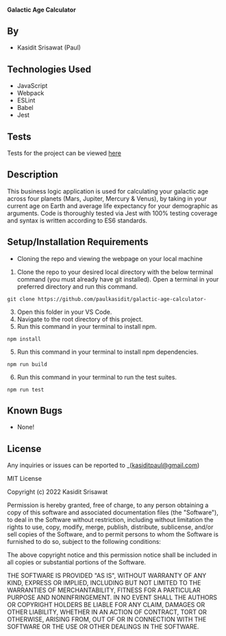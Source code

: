 #### Galactic Age Calculator

## By

* Kasidit Srisawat (Paul)

## Technologies Used

* JavaScript
* Webpack
* ESLint
* Babel
* Jest

## Tests 

Tests for the project can be viewed [here](__tests__/galacticCalculator.tests.js)

## Description

This business logic application is used for calculating your galactic age across four planets (Mars, Jupiter, Mercury & Venus), by taking in your current age on Earth and average life expectancy for your demographic as arguments. Code is thoroughly tested via Jest with 100% testing coverage and syntax is written according to ES6 standards. 


## Setup/Installation Requirements
- Cloning the repo and viewing the webpage on your local machine

1. Clone the repo to your desired local directory with the below terminal command (you must already have git installed). Open a terminal in your preferred directory and run this command. 
```
git clone https://github.com/paulkasidit/galactic-age-calculator-

``` 
3. Open this folder in your VS Code. 
2. Navigate to the root directory of this project. 
4. Run this command in your terminal to install npm. 
```
npm install

``` 
5. Run this command in your terminal to install npm dependencies. 
```
npm run build 

``` 
6. Run this command in your terminal to run the test suites. 
```
npm run test

``` 

## Known Bugs

* None!

## License

Any inquiries or issues can be reported to _(kasiditpaul@gmail.com)

MIT License

Copyright (c) 2022 Kasidit Srisawat

Permission is hereby granted, free of charge, to any person obtaining a copy
of this software and associated documentation files (the "Software"), to deal
in the Software without restriction, including without limitation the rights
to use, copy, modify, merge, publish, distribute, sublicense, and/or sell
copies of the Software, and to permit persons to whom the Software is
furnished to do so, subject to the following conditions:

The above copyright notice and this permission notice shall be included in all
copies or substantial portions of the Software.

THE SOFTWARE IS PROVIDED "AS IS", WITHOUT WARRANTY OF ANY KIND, EXPRESS OR
IMPLIED, INCLUDING BUT NOT LIMITED TO THE WARRANTIES OF MERCHANTABILITY,
FITNESS FOR A PARTICULAR PURPOSE AND NONINFRINGEMENT. IN NO EVENT SHALL THE
AUTHORS OR COPYRIGHT HOLDERS BE LIABLE FOR ANY CLAIM, DAMAGES OR OTHER
LIABILITY, WHETHER IN AN ACTION OF CONTRACT, TORT OR OTHERWISE, ARISING FROM,
OUT OF OR IN CONNECTION WITH THE SOFTWARE OR THE USE OR OTHER DEALINGS IN THE
SOFTWARE.
